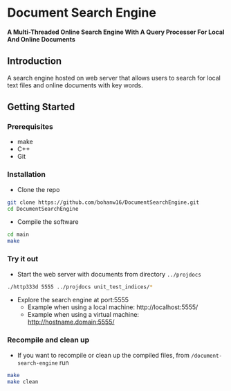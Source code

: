 # Document Search Engine

**A Multi-Threaded Online Search Engine With A Query Processer For Local And Online Documents**

## Introduction

A search engine hosted on web server that allows users to search for local text files and online documents with key words.

## Getting Started

### Prerequisites
-   make
-   C++
-   Git

### Installation
-   Clone the repo
```bash
git clone https://github.com/bohanw16/DocumentSearchEngine.git
cd DocumentSearchEngine
```
-   Compile the software
```bash
cd main
make
```

### Try it out
-   Start the web server with documents from directory $\texttt{../projdocs}$
```bash
./http333d 5555 ../projdocs unit_test_indices/*
```
-   Explore the search engine at port:5555
    -   Example when using a local machine:  http://localhost:5555/
    -   Example when using a virtual machine:  http://hostname.domain:5555/

### Recompile and clean up
-   If you want to recompile or clean up the compiled files, from $\texttt{/document-search-engine}$ run
```bash
make
make clean
```
